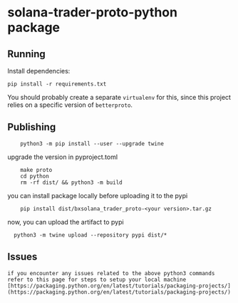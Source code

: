 # solana-trader-proto-python package

## Running

Install dependencies:
```shell
pip install -r requirements.txt
```

You should probably create a separate `virtualenv` for this, since this project
relies on a specific version of `betterproto`.

## Publishing

```shell
    python3 -m pip install --user --upgrade twine
```

upgrade the version in pyproject.toml

```shell
    make proto
    cd python
    rm -rf dist/ && python3 -m build 
```

you can install package locally before uploading it to the pypi

```shell
    pip install dist/bxsolana_trader_proto-<your version>.tar.gz
```

now, you can upload the artifact to pypi 

```shell
  python3 -m twine upload --repository pypi dist/*
```

## Issues
    if you encounter any issues related to the above python3 commands refer to this page for steps to setup your local machine 
    [https://packaging.python.org/en/latest/tutorials/packaging-projects/](https://packaging.python.org/en/latest/tutorials/packaging-projects/)